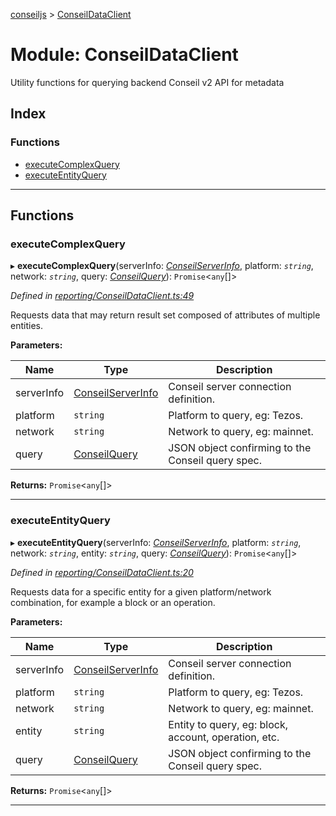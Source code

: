 [conseiljs](../README.md) > [ConseilDataClient](../modules/conseildataclient.md)

# Module: ConseilDataClient

Utility functions for querying backend Conseil v2 API for metadata

## Index

### Functions

* [executeComplexQuery](conseildataclient.md#executecomplexquery)
* [executeEntityQuery](conseildataclient.md#executeentityquery)

---

## Functions

<a id="executecomplexquery"></a>

###  executeComplexQuery

▸ **executeComplexQuery**(serverInfo: *[ConseilServerInfo](../interfaces/conseilserverinfo.md)*, platform: *`string`*, network: *`string`*, query: *[ConseilQuery](../interfaces/conseilquery.md)*): `Promise`<`any`[]>

*Defined in [reporting/ConseilDataClient.ts:49](https://github.com/Cryptonomic/ConseilJS/blob/9f42371/src/reporting/ConseilDataClient.ts#L49)*

Requests data that may return result set composed of attributes of multiple entities.

**Parameters:**

| Name | Type | Description |
| ------ | ------ | ------ |
| serverInfo | [ConseilServerInfo](../interfaces/conseilserverinfo.md) |  Conseil server connection definition. |
| platform | `string` |  Platform to query, eg: Tezos. |
| network | `string` |  Network to query, eg: mainnet. |
| query | [ConseilQuery](../interfaces/conseilquery.md) |  JSON object confirming to the Conseil query spec. |

**Returns:** `Promise`<`any`[]>

___
<a id="executeentityquery"></a>

###  executeEntityQuery

▸ **executeEntityQuery**(serverInfo: *[ConseilServerInfo](../interfaces/conseilserverinfo.md)*, platform: *`string`*, network: *`string`*, entity: *`string`*, query: *[ConseilQuery](../interfaces/conseilquery.md)*): `Promise`<`any`[]>

*Defined in [reporting/ConseilDataClient.ts:20](https://github.com/Cryptonomic/ConseilJS/blob/9f42371/src/reporting/ConseilDataClient.ts#L20)*

Requests data for a specific entity for a given platform/network combination, for example a block or an operation.

**Parameters:**

| Name | Type | Description |
| ------ | ------ | ------ |
| serverInfo | [ConseilServerInfo](../interfaces/conseilserverinfo.md) |  Conseil server connection definition. |
| platform | `string` |  Platform to query, eg: Tezos. |
| network | `string` |  Network to query, eg: mainnet. |
| entity | `string` |  Entity to query, eg: block, account, operation, etc. |
| query | [ConseilQuery](../interfaces/conseilquery.md) |  JSON object confirming to the Conseil query spec. |

**Returns:** `Promise`<`any`[]>

___

